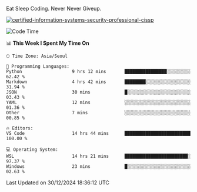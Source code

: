 Eat Sleep Coding.
Never Never Giveup.

[![certified-information-systems-security-professional-cissp](https://user-images.githubusercontent.com/44606727/157613689-acd84ec6-5f8f-4e79-89d9-a8d51f033634.png)](https://www.credly.com/badges/f394a010-85a0-450b-9136-8043af01d71c/public_url)

<!--START_SECTION:waka-->
![Code Time](http://img.shields.io/badge/Code%20Time-3%2C674%20hrs%2034%20mins-blue)

📊 **This Week I Spent My Time On** 

```text
🕑︎ Time Zone: Asia/Seoul

💬 Programming Languages: 
Python                   9 hrs 12 mins       ████████████████░░░░░░░░░   62.42 % 
Markdown                 4 hrs 42 mins       ████████░░░░░░░░░░░░░░░░░   31.94 % 
JSON                     30 mins             █░░░░░░░░░░░░░░░░░░░░░░░░   03.43 % 
YAML                     12 mins             ░░░░░░░░░░░░░░░░░░░░░░░░░   01.36 % 
Other                    7 mins              ░░░░░░░░░░░░░░░░░░░░░░░░░   00.85 % 

🔥 Editors: 
VS Code                  14 hrs 44 mins      █████████████████████████   100.00 % 

💻 Operating System: 
WSL                      14 hrs 21 mins      ████████████████████████░   97.37 % 
Windows                  23 mins             █░░░░░░░░░░░░░░░░░░░░░░░░   02.63 % 
```


 Last Updated on 30/12/2024 18:36:12 UTC
<!--END_SECTION:waka-->
